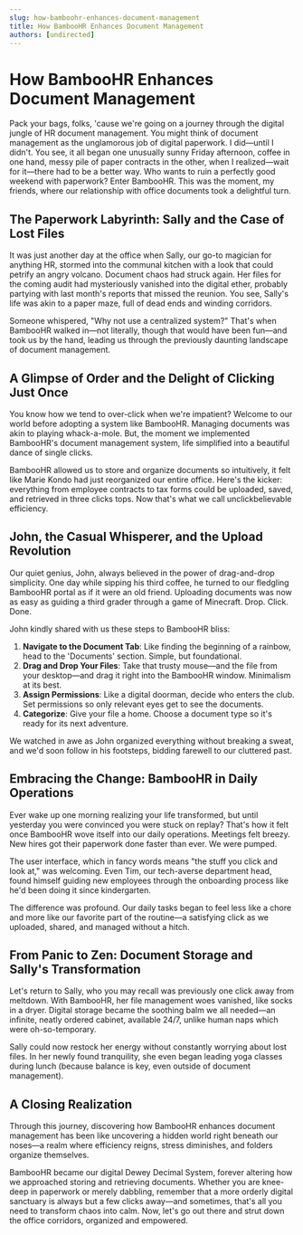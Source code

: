 ```yaml
---
slug: how-bamboohr-enhances-document-management
title: How BambooHR Enhances Document Management
authors: [undirected]
---
```



# How BambooHR Enhances Document Management

Pack your bags, folks, 'cause we're going on a journey through the digital jungle of HR document management. You might think of document management as the unglamorous job of digital paperwork. I did—until I didn't. You see, it all began one unusually sunny Friday afternoon, coffee in one hand, messy pile of paper contracts in the other, when I realized—wait for it—there had to be a better way. Who wants to ruin a perfectly good weekend with paperwork? Enter BambooHR. This was the moment, my friends, where our relationship with office documents took a delightful turn.

## The Paperwork Labyrinth: Sally and the Case of Lost Files

It was just another day at the office when Sally, our go-to magician for anything HR, stormed into the communal kitchen with a look that could petrify an angry volcano. Document chaos had struck again. Her files for the coming audit had mysteriously vanished into the digital ether, probably partying with last month's reports that missed the reunion. You see, Sally's life was akin to a paper maze, full of dead ends and winding corridors. 

Someone whispered, "Why not use a centralized system?" That's when BambooHR walked in—not literally, though that would have been fun—and took us by the hand, leading us through the previously daunting landscape of document management.

## A Glimpse of Order and the Delight of Clicking Just Once

You know how we tend to over-click when we're impatient? Welcome to our world before adopting a system like BambooHR. Managing documents was akin to playing whack-a-mole. But, the moment we implemented BambooHR's document management system, life simplified into a beautiful dance of single clicks.

BambooHR allowed us to store and organize documents so intuitively, it felt like Marie Kondo had just reorganized our entire office. Here's the kicker: everything from employee contracts to tax forms could be uploaded, saved, and retrieved in three clicks tops. Now that's what we call unclickbelievable efficiency.

## John, the Casual Whisperer, and the Upload Revolution

Our quiet genius, John, always believed in the power of drag-and-drop simplicity. One day while sipping his third coffee, he turned to our fledgling BambooHR portal as if it were an old friend. Uploading documents was now as easy as guiding a third grader through a game of Minecraft. Drop. Click. Done.

John kindly shared with us these steps to BambooHR bliss:

1. **Navigate to the Document Tab**: Like finding the beginning of a rainbow, head to the 'Documents' section. Simple, but foundational.
2. **Drag and Drop Your Files**: Take that trusty mouse—and the file from your desktop—and drag it right into the BambooHR window. Minimalism at its best.
3. **Assign Permissions**: Like a digital doorman, decide who enters the club. Set permissions so only relevant eyes get to see the documents.
4. **Categorize**: Give your file a home. Choose a document type so it's ready for its next adventure.

We watched in awe as John organized everything without breaking a sweat, and we'd soon follow in his footsteps, bidding farewell to our cluttered past.

## Embracing the Change: BambooHR in Daily Operations

Ever wake up one morning realizing your life transformed, but until yesterday you were convinced you were stuck on replay? That's how it felt once BambooHR wove itself into our daily operations. Meetings felt breezy. New hires got their paperwork done faster than ever. We were pumped.

The user interface, which in fancy words means "the stuff you click and look at," was welcoming. Even Tim, our tech-averse department head, found himself guiding new employees through the onboarding process like he'd been doing it since kindergarten.

The difference was profound. Our daily tasks began to feel less like a chore and more like our favorite part of the routine—a satisfying click as we uploaded, shared, and managed without a hitch.

## From Panic to Zen: Document Storage and Sally's Transformation

Let's return to Sally, who you may recall was previously one click away from meltdown. With BambooHR, her file management woes vanished, like socks in a dryer. Digital storage became the soothing balm we all needed—an infinite, neatly ordered cabinet, available 24/7, unlike human naps which were oh-so-temporary.

Sally could now restock her energy without constantly worrying about lost files. In her newly found tranquility, she even began leading yoga classes during lunch (because balance is key, even outside of document management).

## A Closing Realization

Through this journey, discovering how BambooHR enhances document management has been like uncovering a hidden world right beneath our noses—a realm where efficiency reigns, stress diminishes, and folders organize themselves.

BambooHR became our digital Dewey Decimal System, forever altering how we approached storing and retrieving documents. Whether you are knee-deep in paperwork or merely dabbling, remember that a more orderly digital sanctuary is always but a few clicks away—and sometimes, that's all you need to transform chaos into calm. Now, let's go out there and strut down the office corridors, organized and empowered.
```
